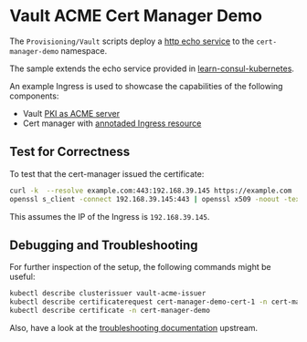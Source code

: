 # Vault ACME Cert Manager Demo

The `Provisioning/Vault` scripts deploy a [http echo service](https://hub.docker.com/r/hashicorp/http-echo/) to the
`cert-manager-demo` namespace.

The sample extends the echo service provided in [learn-consul-kubernetes](https://github.com/hashicorp/learn-consul-kubernetes/blob/main/mesh-gateways/dc2/static-server.yaml).

An example Ingress is used to showcase the capabilities of the following components:
* Vault [PKI as ACME server](https://developer.hashicorp.com/vault/api-docs/secret/pki#acme-certificate-issuance)
* Cert manager with [annotaded Ingress resource](https://cert-manager.io/docs/usage/ingress/)

## Test for Correctness

To test that the cert-manager issued the certificate:
```bash
curl -k  --resolve example.com:443:192.168.39.145 https://example.com
openssl s_client -connect 192.168.39.145:443 | openssl x509 -noout -text
```

This assumes the IP of the Ingress is `192.168.39.145`.

## Debugging and Troubleshooting

For further inspection of the setup, the following commands might be useful:
```bash
kubectl describe clusterissuer vault-acme-issuer
kubectl describe certificaterequest cert-manager-demo-cert-1 -n cert-manager-demo
kubectl describe certificate -n cert-manager-demo
```

Also, have a look at the [troubleshooting documentation](https://cert-manager.io/docs/troubleshooting) upstream.